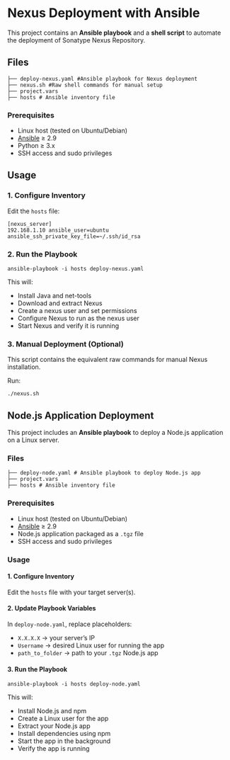 # Nexus Deployment with Ansible

This project contains an **Ansible playbook** and a **shell script** to automate the deployment of Sonatype Nexus Repository.

## Files
```
├── deploy-nexus.yaml #Ansible playbook for Nexus deployment
├── nexus.sh #Raw shell commands for manual setup
├── project.vars 
├── hosts # Ansible inventory file
```

### Prerequisites
- Linux host (tested on Ubuntu/Debian)  
- [Ansible](https://docs.ansible.com/) ≥ 2.9  
- Python ≥ 3.x  
- SSH access and sudo privileges  

## Usage

### 1. Configure Inventory
Edit the `hosts` file:
```
[nexus_server]
192.168.1.10 ansible_user=ubuntu ansible_ssh_private_key_file=~/.ssh/id_rsa
```


### 2. Run the Playbook
```
ansible-playbook -i hosts deploy-nexus.yaml
```

This will:

- Install Java and net-tools
- Download and extract Nexus
- Create a nexus user and set permissions
- Configure Nexus to run as the nexus user
- Start Nexus and verify it is running

### 3. Manual Deployment (Optional)

This script contains the equivalent raw commands for manual Nexus installation.

Run:
```
./nexus.sh
```


## Node.js Application Deployment

This project includes an **Ansible playbook** to deploy a Node.js application on a Linux server.


### Files
```
├── deploy-node.yaml # Ansible playbook to deploy Node.js app
├── project.vars 
├── hosts # Ansible inventory file
```

### Prerequisites
- Linux host (tested on Ubuntu/Debian)  
- [Ansible](https://docs.ansible.com/) ≥ 2.9  
- Node.js application packaged as a `.tgz` file  
- SSH access and sudo privileges  

### Usage

#### 1. Configure Inventory
Edit the `hosts` file with your target server(s).

#### 2. Update Playbook Variables
In `deploy-node.yaml`, replace placeholders:
- `X.X.X.X` → your server’s IP  
- `Username` → desired Linux user for running the app  
- `path_to_folder` → path to your `.tgz` Node.js app  

#### 3. Run the Playbook
```
ansible-playbook -i hosts deploy-node.yaml
```


This will:

- Install Node.js and npm
- Create a Linux user for the app
- Extract your Node.js app
- Install dependencies using npm
- Start the app in the background
- Verify the app is running
